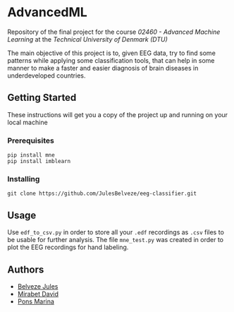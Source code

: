 # AdvancedML
Repository of the final project for the course <i>02460 - Advanced Machine Learning</i> at the <i>Technical University of Denmark (DTU)</i> 

The main objective of this project is to, given EEG data, try to find some patterns while applying some classification tools, that can help in some manner to make a faster and easier diagnosis of brain diseases in underdeveloped countries. 

## Getting Started
These instructions will get you a copy of the project up and running on your local machine
 
### Prerequisites
```
pip install mne
pip install imblearn
```
### Installing
```
git clone https://github.com/JulesBelveze/eeg-classifier.git
```

## Usage
Use `edf_to_csv.py` in order to store all your `.edf` recordings as `.csv` files to be usable for further analysis.
The file `mne_test.py` was created in order to plot the EEG recordings for hand labeling.

## Authors
<ul>
<li><a href="https://github.com/JulesBelveze" target="_blank">Belveze Jules</a></li>
<li><a href="https://github.com/DavidMirabet" target="_blank">Mirabet David</a></li>
<li><a href="https://github.com/marinapons96" target="_blank">Pons Marina</a></li>
</ul>

